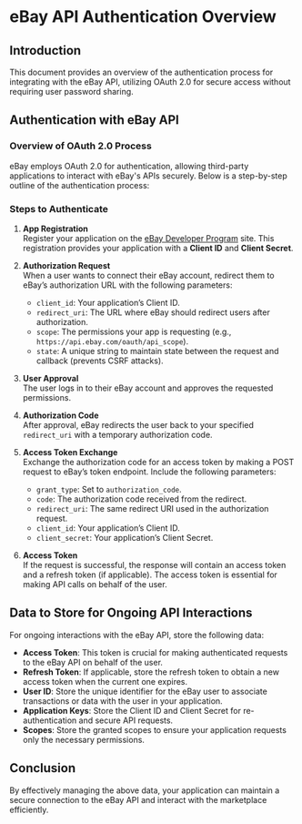 # eBay API Authentication Overview

## Introduction

This document provides an overview of the authentication process for integrating with the eBay API, utilizing OAuth 2.0 for secure access without requiring user password sharing.

## Authentication with eBay API

### Overview of OAuth 2.0 Process

eBay employs OAuth 2.0 for authentication, allowing third-party applications to interact with eBay's APIs securely. Below is a step-by-step outline of the authentication process:

### Steps to Authenticate

1. **App Registration**  
   Register your application on the [eBay Developer Program](https://developer.ebay.com/signin) site. This registration provides your application with a **Client ID** and **Client Secret**.

2. **Authorization Request**  
   When a user wants to connect their eBay account, redirect them to eBay’s authorization URL with the following parameters:
   - `client_id`: Your application’s Client ID.
   - `redirect_uri`: The URL where eBay should redirect users after authorization.
   - `scope`: The permissions your app is requesting (e.g., `https://api.ebay.com/oauth/api_scope`).
   - `state`: A unique string to maintain state between the request and callback (prevents CSRF attacks).

3. **User Approval**  
   The user logs in to their eBay account and approves the requested permissions.

4. **Authorization Code**  
   After approval, eBay redirects the user back to your specified `redirect_uri` with a temporary authorization code.

5. **Access Token Exchange**  
   Exchange the authorization code for an access token by making a POST request to eBay’s token endpoint. Include the following parameters:
   - `grant_type`: Set to `authorization_code`.
   - `code`: The authorization code received from the redirect.
   - `redirect_uri`: The same redirect URI used in the authorization request.
   - `client_id`: Your application’s Client ID.
   - `client_secret`: Your application’s Client Secret.

6. **Access Token**  
   If the request is successful, the response will contain an access token and a refresh token (if applicable). The access token is essential for making API calls on behalf of the user.

## Data to Store for Ongoing API Interactions

For ongoing interactions with the eBay API, store the following data:

- **Access Token**: This token is crucial for making authenticated requests to the eBay API on behalf of the user.
- **Refresh Token**: If applicable, store the refresh token to obtain a new access token when the current one expires.
- **User ID**: Store the unique identifier for the eBay user to associate transactions or data with the user in your application.
- **Application Keys**: Store the Client ID and Client Secret for re-authentication and secure API requests.
- **Scopes**: Store the granted scopes to ensure your application requests only the necessary permissions.

## Conclusion

By effectively managing the above data, your application can maintain a secure connection to the eBay API and interact with the marketplace efficiently.
